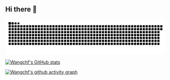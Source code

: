 ## Hi there 👋

![Wangchf's github activity graph](https://raw.githubusercontent.com/Wangch29/Wangch29/output/github-contribution-grid-snake-dark.svg)


[![Wangchf's GitHub stats](https://github-readme-stats.vercel.app/api?username=Wangch29&show_icons=true&theme=prussian&include_all_commits=true&?count_private=true)](https://github.com/anuraghazra/github-readme-stats)

[![Wangchf's github activity graph](https://github-readme-activity-graph.vercel.app/graph?username=Wangch29&theme=github)](https://github.com/ashutosh00710/github-readme-activity-graph)

<!--
**Wangch29/Wangch29** is a ✨ _special_ ✨ repository because its `README.md` (this file) appears on your GitHub profile.

Here are some ideas to get you started:

- 🔭 I’m currently working on ...
- 🌱 I’m currently learning ...
- 👯 I’m looking to collaborate on ...
- 🤔 I’m looking for help with ...
- 💬 Ask me about ...
- 📫 How to reach me: ...
- 😄 Pronouns: ...
- ⚡ Fun fact: ...
-->

